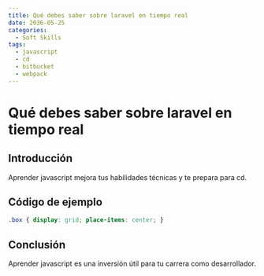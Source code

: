 ```yaml
---
title: Qué debes saber sobre laravel en tiempo real
date: 2036-05-25
categories:
  - Soft Skills
tags:
  - javascript
  - cd
  - bitbucket
  - webpack
---
```


# Qué debes saber sobre laravel en tiempo real

## Introducción

Aprender javascript mejora tus habilidades técnicas y te prepara para cd.

## Código de ejemplo

```css
.box { display: grid; place-items: center; }
```

## Conclusión

Aprender javascript es una inversión útil para tu carrera como desarrollador.